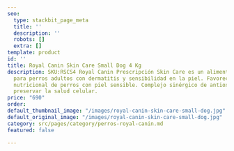 ```yaml
---
seo:
  type: stackbit_page_meta
  title: ''
  description: ''
  robots: []
  extra: []
template: product
id: ''
title: Royal Canin Skin Care Small Dog 4 Kg
description: SKU:RSCS4 Royal Canin Prescripción Skin Care es un alimento seco desarrollado
  para perros adultos con dermatitis y sensibilidad en la piel. Favorece el control
  nutricional de perros con piel sensible. Complejo sinérgico de antioxidantes para
  preservar la salud celular.
price: "690"
order: 
default_thumbnail_image: "/images/royal-canin-skin-care-small-dog.jpg"
default_original_image: "/images/royal-canin-skin-care-small-dog.jpg"
category: src/pages/category/perros-royal-canin.md
featured: false

---
```

